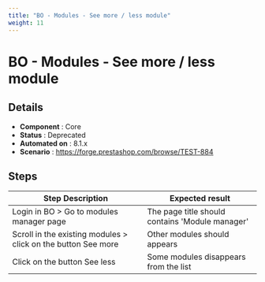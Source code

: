 ```yaml
---
title: "BO - Modules - See more / less module"
weight: 11
---
```


# BO - Modules - See more / less module
## Details
* **Component** : Core
* **Status** : Deprecated
* **Automated on** : 8.1.x
* **Scenario** : https://forge.prestashop.com/browse/TEST-884

## Steps
| Step Description | Expected result |
| ----- | ----- |
| Login in BO > Go to modules manager page | The page title should contains 'Module manager' |
| Scroll in the existing modules > click on the button See more | Other modules should appears |
| Click on the button See less | Some modules disappears from the list |